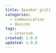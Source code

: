 ```yaml
---
title: Speaker grill
categories:
  - communication
  - devices
tags:
  - intercom
created: 1.0.0
updated: 1.0.0
---
```

